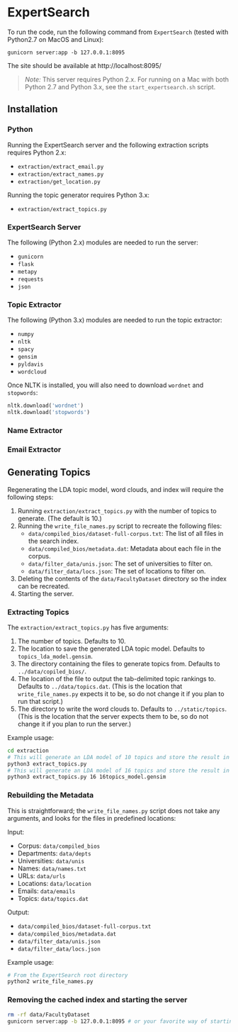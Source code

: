 # ExpertSearch

To run the code, run the following command from `ExpertSearch` (tested with Python2.7 on MacOS and Linux):

`gunicorn server:app -b 127.0.0.1:8095` 

The site should be available at http://localhost:8095/

> *Note:* This server requires Python 2.x.  For running on a Mac with both Python 2.7 and Python 3.x, see the `start_expertsearch.sh` script.

## Installation

### Python

Running the ExpertSearch server and the following extraction scripts requires Python 2.x:

* `extraction/extract_email.py`
* `extraction/extract_names.py`
* `extraction/get_location.py`

Running the topic generator requires Python 3.x:

* `extraction/extract_topics.py`

### ExpertSearch Server

The following (Python 2.x) modules are needed to run the server:

* `gunicorn`
* `flask`
* `metapy`
* `requests`
* `json`

### Topic Extractor

The following (Python 3.x) modules are needed to run the topic extractor:

* `numpy`
* `nltk`
* `spacy`
* `gensim`
* `pyldavis`
* `wordcloud`

Once NLTK is installed, you will also need to download `wordnet` and `stopwords`:

```python
nltk.download('wordnet')
nltk.download('stopwords')
```

### Name Extractor

### Email Extractor

## Generating Topics

Regenerating the LDA topic model, word clouds, and index will require the following steps:

1. Running `extraction/extract_topics.py` with the number of topics to generate. (The default is 10.)
2. Running the `write_file_names.py` script to recreate the following files:
    * `data/compiled_bios/dataset-full-corpus.txt`: The list of all files in the search index.
    * `data/compiled_bios/metadata.dat`: Metadata about each file in the corpus.
    * `data/filter_data/unis.json`: The set of universities to filter on.
    * `data/filter_data/locs.json`: The set of locations to filter on.
3. Deleting the contents of the `data/FacultyDataset` directory so the index can be recreated.
4. Starting the server.

### Extracting Topics

The `extraction/extract_topics.py` has five arguments:

1. The number of topics.  Defaults to 10.
2. The location to save the generated LDA topic model.  Defaults to `topics_lda_model.gensim`.
3. The directory containing the files to generate topics from.  Defaults to `../data/copiled_bios/`.
4. The location of the file to output the tab-delimited topic rankings to.  Defaults to `../data/topics.dat`.  (This is the location that `write_file_names.py` expects it to be, so do not change it if you plan to run that script.)
5. The directory to write the word clouds to.  Defaults to `../static/topics`.  (This is the location that the server expects them to be, so do not change it if you plan to run the server.)

Example usage:
```sh
cd extraction
# This will generate an LDA model of 10 topics and store the result in topics_lda_model.gensim.
python3 extract_topics.py
# This will generate an LDA model of 16 topics and store the result in 16topics_model.gensim
python3 extract_topics.py 16 16topics_model.gensim
```

### Rebuilding the Metadata

This is straightforward; the `write_file_names.py` script does not take any arguments, and looks for the files in predefined locations:

Input:
* Corpus: `data/compiled_bios`
* Departments: `data/depts`
* Universities: `data/unis`
* Names: `data/names.txt`
* URLs: `data/urls`
* Locations: `data/location`
* Emails: `data/emails`
* Topics: `data/topics.dat`

Output:
* `data/compiled_bios/dataset-full-corpus.txt`
* `data/compiled_bios/metadata.dat`
* `data/filter_data/unis.json`
* `data/filter_data/locs.json`

Example usage:
```sh
# From the ExpertSearch root directory
python2 write_file_names.py
```

### Removing the cached index and starting the server

```sh
rm -rf data/FacultyDataset
gunicorn server:app -b 127.0.0.1:8095 # or your favorite way of starting the server
```
